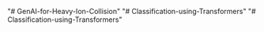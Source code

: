 "# GenAI-for-Heavy-Ion-Collision" 
"# Classification-using-Transformers" 
"# Classification-using-Transformers" 
